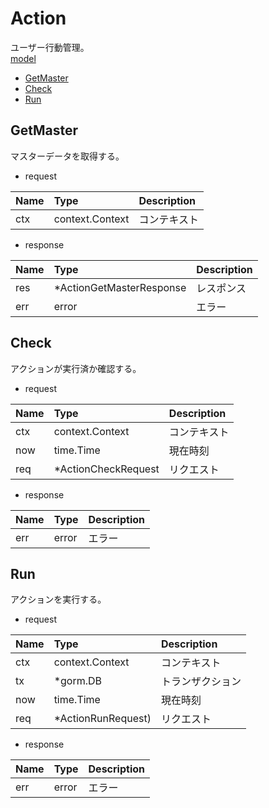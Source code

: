 # Action
ユーザー行動管理。  
[model](https://github.com/game-core/gc-server/tree/main/pkg/domain/model/action)

- [GetMaster](https://github.com/game-core/gc-server/blob/main/docs/md/function/service/action.md#GetMaster)
- [Check](https://github.com/game-core/gc-server/blob/main/docs/md/function/service/action.md#Check)
- [Run](https://github.com/game-core/gc-server/blob/main/docs/md/function/service/action.md#Run)

## GetMaster
マスターデータを取得する。
- request

| Name | Type | Description |
| :--- | :--- | :--- |
| ctx | context.Context | コンテキスト |

- response

| Name | Type | Description |
| :--- | :--- | :--- |
| res | *ActionGetMasterResponse | レスポンス |
| err | error | エラー |

## Check
アクションが実行済か確認する。
- request

| Name | Type | Description |
| :--- | :--- | :--- |
| ctx | context.Context | コンテキスト |
| now | time.Time | 現在時刻 |
| req | *ActionCheckRequest | リクエスト |

- response

| Name | Type | Description |
| :--- | :--- | :--- |
| err | error | エラー |

## Run
アクションを実行する。
- request

| Name | Type | Description |
| :--- | :--- | :--- |
| ctx | context.Context | コンテキスト |
| tx | *gorm.DB | トランザクション |
| now | time.Time | 現在時刻 |
| req | *ActionRunRequest) | リクエスト |

- response

| Name | Type | Description |
| :--- | :--- | :--- |
| err | error | エラー |
